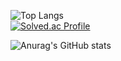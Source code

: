 ![Top Langs](https://github-readme-stats.vercel.app/api/top-langs/?username=yangwoohyeon&layout=compact&theme=radical)  
[![Solved.ac Profile](http://mazassumnida.wtf/api/generate_badge?boj=dngus7207)](https://solved.ac/dngus7207)

![Anurag's GitHub stats](https://github-readme-stats.vercel.app/api?username=yangwoohyeon&show_icons=true&theme=radical)



